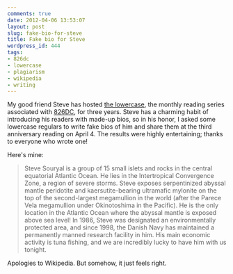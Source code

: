 ```yaml
---
comments: true
date: 2012-04-06 13:53:07
layout: post
slug: fake-bio-for-steve
title: Fake bio for Steve
wordpress_id: 444
tags:
- 826dc
- lowercase
- plagiarism
- wikipedia
- writing
---
```


My good friend Steve has hosted [the lowercase](http://826dc.org/?p=3336), the monthly reading series associated with [826DC](http://826dc.org/), for three years. Steve has a charming habit of introducing his readers with made-up bios, so in his honor, I asked some lowercase regulars to write fake bios of him and share them at the third anniversary reading on April 4. The results were highly entertaining; thanks to everyone who wrote one!

Here's mine:



> Steve Souryal is a group of 15 small islets and rocks in the central equatorial Atlantic Ocean. He lies in the Intertropical Convergence Zone, a region of severe storms. Steve exposes serpentinized abyssal mantle peridotite and kaersutite-bearing ultramafic mylonite on the top of the second-largest megamullion in the world (after the Parece Vela megamullion under Okinotoshima in the Pacific). He is the only location in the Atlantic Ocean where the abyssal mantle is exposed above sea level! In 1986, Steve was designated an environmentally protected area, and since 1998, the Danish Navy has maintained a permanently manned research facility in him. His main economic activity is tuna fishing, and we are incredibly lucky to have him with us tonight.




Apologies to Wikipedia. But somehow, it just feels right.
